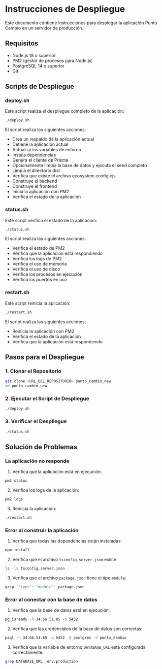 # Instrucciones de Despliegue

Este documento contiene instrucciones para desplegar la aplicación Punto Cambio en un servidor de producción.

## Requisitos

- Node.js 18 o superior
- PM2 (gestor de procesos para Node.js)
- PostgreSQL 14 o superior
- Git

## Scripts de Despliegue

### deploy.sh

Este script realiza el despliegue completo de la aplicación:

```bash
./deploy.sh
```

El script realiza las siguientes acciones:

- Crea un respaldo de la aplicación actual
- Detiene la aplicación actual
- Actualiza las variables de entorno
- Instala dependencias
- Genera el cliente de Prisma
- Opcionalmente limpia la base de datos y ejecuta el seed completo
- Limpia el directorio dist
- Verifica que existe el archivo ecosystem.config.cjs
- Construye el backend
- Construye el frontend
- Inicia la aplicación con PM2
- Verifica el estado de la aplicación

### status.sh

Este script verifica el estado de la aplicación:

```bash
./status.sh
```

El script realiza las siguientes acciones:

- Verifica el estado de PM2
- Verifica que la aplicación está respondiendo
- Verifica los logs de PM2
- Verifica el uso de memoria
- Verifica el uso de disco
- Verifica los procesos en ejecución
- Verifica los puertos en uso

### restart.sh

Este script reinicia la aplicación:

```bash
./restart.sh
```

El script realiza las siguientes acciones:

- Reinicia la aplicación con PM2
- Verifica el estado de la aplicación
- Verifica que la aplicación está respondiendo

## Pasos para el Despliegue

### 1. Clonar el Repositorio

```bash
git clone <URL_DEL_REPOSITORIO> punto_cambio_new
cd punto_cambio_new
```

### 2. Ejecutar el Script de Despliegue

```bash
./deploy.sh
```

### 3. Verificar el Despliegue

```bash
./status.sh
```

## Solución de Problemas

### La aplicación no responde

1. Verifica que la aplicación está en ejecución:

```bash
pm2 status
```

2. Verifica los logs de la aplicación:

```bash
pm2 logs
```

3. Reinicia la aplicación:

```bash
./restart.sh
```

### Error al construir la aplicación

1. Verifica que todas las dependencias están instaladas:

```bash
npm install
```

2. Verifica que el archivo `tsconfig.server.json` existe:

```bash
ls -la tsconfig.server.json
```

3. Verifica que el archivo `package.json` tiene el tipo `module`:

```bash
grep '"type": "module"' package.json
```

### Error al conectar con la base de datos

1. Verifica que la base de datos está en ejecución:

```bash
pg_isready -h 34.66.51.85 -p 5432
```

2. Verifica que las credenciales de la base de datos son correctas:

```bash
psql -h 34.66.51.85 -p 5432 -U postgres -d punto_cambio
```

3. Verifica que la variable de entorno `DATABASE_URL` está configurada correctamente:

```bash
grep DATABASE_URL .env.production
```
